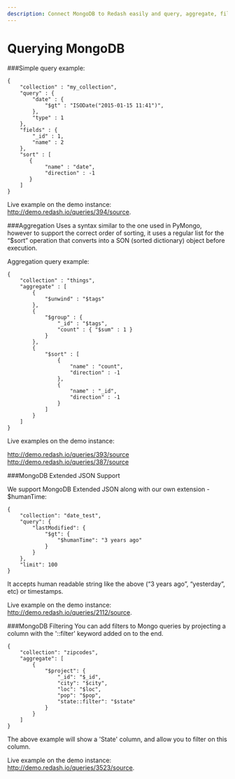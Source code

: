 ```yaml
---
description: Connect MongoDB to Redash easily and query, aggregate, filter, visualize and share it in moments.
---
```


# Querying MongoDB

###Simple query example:
```
{
    "collection" : "my_collection",
    "query" : {
        "date" : {
            "$gt" : "ISODate("2015-01-15 11:41")",
        },
        "type" : 1
    },
    "fields" : {
        "_id" : 1,
        "name" : 2
    },
    "sort" : [
       {
            "name" : "date",
            "direction" : -1
       }
    ]
}
```
Live example on the demo instance: http://demo.redash.io/queries/394/source.

###Aggregation
Uses a syntax similar to the one used in PyMongo, however to support the correct order of sorting, it uses a regular list for the “$sort” operation that converts into a SON (sorted dictionary) object before execution.

Aggregation query example:

```
{
    "collection" : "things",
    "aggregate" : [
        {
            "$unwind" : "$tags"
        },
        {
            "$group" : {
                "_id" : "$tags",
                "count" : { "$sum" : 1 }
            }
        },
        {
            "$sort" : [
                {
                    "name" : "count",
                    "direction" : -1
                },
                {
                    "name" : "_id",
                    "direction" : -1
                }
            ]
        }
    ]
}
```
Live examples on the demo instance:

http://demo.redash.io/queries/393/source
http://demo.redash.io/queries/387/source

###MongoDB Extended JSON Support

We support MongoDB Extended JSON along with our own extension - $humanTime:

```
{
    "collection": "date_test",
    "query": {
        "lastModified": {
            "$gt": {
                "$humanTime": "3 years ago"
            }
        }
    },
    "limit": 100
}
```
It accepts human readable string like the above (“3 years ago”, “yesterday”, etc) or timestamps.

Live example on the demo instance: http://demo.redash.io/queries/2112/source.

###MongoDB Filtering
You can add filters to Mongo queries by projecting a column with the '::filter' keyword added on to the end.

```
{
    "collection": "zipcodes",
    "aggregate": [
        {
            "$project": {
                "_id": "$_id",
                "city": "$city",
                "loc": "$loc",
                "pop": "$pop",
                "state::filter": "$state"
            }
        }
    ]
}
```

The above example will show a 'State' column, and allow you to filter on this column.

Live example on the demo instance: http://demo.redash.io/queries/3523/source.
